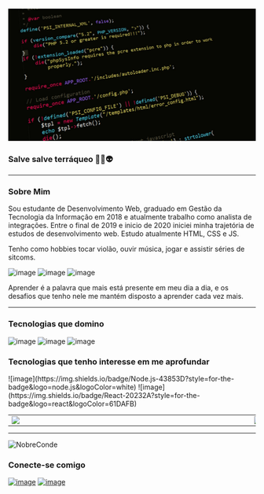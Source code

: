 ![capa git](https://github.com/NobreConde/nobreconde/blob/54da869f679fbd8d185de959932b5ccb69252cc4/c%C3%B3digo.jpg)

<!-- Aout me -->
### Salve salve terráqueo 🖖🏼👽

---

<h3>Sobre Mim</h3>

Sou estudante de Desenvolvimento Web, graduado em Gestão da Tecnologia da Informação em 2018 e atualmente trabalho como analista de integrações. Entre o final de 2019 e inicio de 2020 iniciei minha trajetória de estudos de desenvolvimento web. Estudo atualmente HTML, CSS e JS.

Tenho como hobbies tocar violão, ouvir música, jogar e assistir séries de sitcoms.

![image](https://img.shields.io/badge/PlayStation-003791?style=for-the-badge&logo=playstation&logoColor=white)
![image](https://img.shields.io/badge/Xbox-107C10?style=for-the-badge&logo=xbox&logoColor=white)
![image](https://img.shields.io/badge/Spotify-1ED760?&style=for-the-badge&logo=spotify&logoColor=white)

Aprender é a palavra que mais está presente em meu dia a dia, e os desafios que tenho nele me mantém disposto a aprender cada vez mais.

---

<h3>Tecnologias que domino</h3>

![image](https://img.shields.io/badge/HTML5-E34F26?style=for-the-badge&logo=html5&logoColor=white)
![image](https://img.shields.io/badge/CSS3-1572B6?style=for-the-badge&logo=css3&logoColor=white)
![image](https://img.shields.io/badge/JavaScript-F7DF1E?style=for-the-badge&logo=javascript&logoColor=black)

<h3>Tecnologias que tenho interesse em me aprofundar</h3>
![image](https://img.shields.io/badge/Node.js-43853D?style=for-the-badge&logo=node.js&logoColor=white)
![image](https://img.shields.io/badge/React-20232A?style=for-the-badge&logo=react&logoColor=61DAFB)

<center>
  <table>
    <tr>
      <td><img width="480px" align="left" src="https://github-readme-stats.vercel.app/api?username=nobreconde&theme=blue-green" /></td>
      <td><img width="480px" align="left" src="https://github-readme-stats.vercel.app/api/top-langs/?username=nobreconde&theme=blue-green"/></td>
    </tr>
  </table>
</center>

---

<p align="left"> <img src="https://komarev.com/ghpvc/?username=NobreConde&label=Profile%20views&color=0e75b6&style=flat" alt="NobreConde" /> </p>

<h3>Conecte-se comigo</h3>

<a href="https://www.linkedin.com/in/matheus-conde-nobre/" target="_blank">![image](https://img.shields.io/badge/LinkedIn-0077B5?style=for-the-badge&logo=linkedin&logoColor=white)</a>
<a href="https://www.instagram.com/nobreconde/?theme=dark" target="_blank">![image](https://img.shields.io/badge/Instagram-E4405F?style=for-the-badge&logo=instagram&logoColor=white)</a>
